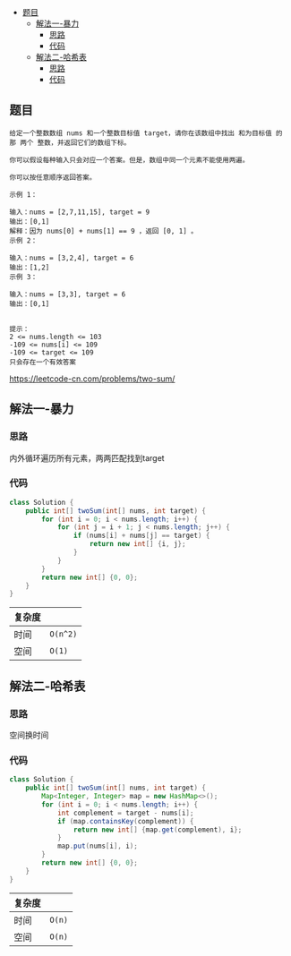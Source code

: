 - [题目](#题目)
  - [解法一-暴力](#解法一-暴力)
    - [思路](#思路)
    - [代码](#代码)
  - [解法二-哈希表](#解法二-哈希表)
    - [思路](#思路)
    - [代码](#代码)

## 题目
```
给定一个整数数组 nums 和一个整数目标值 target，请你在该数组中找出 和为目标值 的那 两个 整数，并返回它们的数组下标。

你可以假设每种输入只会对应一个答案。但是，数组中同一个元素不能使用两遍。

你可以按任意顺序返回答案。
```
```
示例 1：

输入：nums = [2,7,11,15], target = 9
输出：[0,1]
解释：因为 nums[0] + nums[1] == 9 ，返回 [0, 1] 。
示例 2：

输入：nums = [3,2,4], target = 6
输出：[1,2]
示例 3：

输入：nums = [3,3], target = 6
输出：[0,1]
 

提示：
2 <= nums.length <= 103
-109 <= nums[i] <= 109
-109 <= target <= 109
只会存在一个有效答案
```
https://leetcode-cn.com/problems/two-sum/

## 解法一-暴力

### 思路
内外循环遍历所有元素，两两匹配找到target

### 代码
```java
class Solution {
    public int[] twoSum(int[] nums, int target) {
        for (int i = 0; i < nums.length; i++) {
            for (int j = i + 1; j < nums.length; j++) {
                if (nums[i] + nums[j] == target) {
                    return new int[] {i, j};
                }
            }
        }
        return new int[] {0, 0};
    }
}
```

| 复杂度 |  |
| --- | --- |
| 时间 | `O(n^2)` |
| 空间 | `O(1)` |

## 解法二-哈希表

### 思路
空间换时间

### 代码
```java
class Solution {
    public int[] twoSum(int[] nums, int target) {
        Map<Integer, Integer> map = new HashMap<>();
        for (int i = 0; i < nums.length; i++) {
            int complement = target - nums[i];
            if (map.containsKey(complement)) {
                return new int[] {map.get(complement), i};
            }
            map.put(nums[i], i);
        }
        return new int[] {0, 0};
    }
}
```
| 复杂度 |  |
| --- | --- |
| 时间 | `O(n)` |
| 空间 | `O(n)` |




